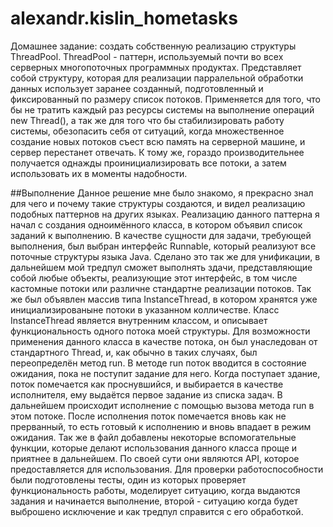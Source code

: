# alexandr.kislin_hometasks
Домашнее задание: создать собственную реализацию структуры ThreadPool.
ThreadPool - паттерн, используемый почти во всех серверных многопоточных программных продуктах. Представляет собой структуру, которая для реализации парралельной обработки данных использует заранее созданный, подготовленный и фиксированный по размеру список потоков.
Применяется для того, что бы не тратить каждый раз ресурсы системы на выполнение операций new Thread(), а так же для того что бы стабилизировать работу системы, обезопасить себя от ситуаций, когда множественное создание новых потоков съест всю память на серверной машине, и сервер перестанет отвечать.
К тому же, гораздо производительнее получается однажды проинициализировать все потоки, а затем использовать их в моменты надобности.

##Выполнение
Данное решение мне было знакомо, я прекрасно знал для чего и почему такие структуры создаются, и видел реализацию подобных паттернов на других языках.
Реализацию данного паттерна я начал с создания одноимённого класса, в котором объявил список заданий к выполнению. В качестве сущности для задачи, требующей выполнения, был выбран интерфейс Runnable, который реализуют все поточные структуры языка Java. Сделано это так же для унификации, в дальнейшем мой тредпул сможет выполнять здачи, представляющие собой любые объекты, реализующие этот интерфейс, в том числе кастомные потоки или различне стандартне реализации потоков.
 Так же был объявлен массив типа InstanceThread, в котором хранятся уже инициализированыне потоки в указанном колличестве. Класс InstanceThread является внутренним классом, и описывает функциональность одного потока моей структуры. Для возможности применения данного класса в качестве потока, он был унаследован от стандартного Thread, и, как обычно в таких случаях, был переопределён метод run.
 В методе run поток вводится в состояние ожидания, пока не поступит задание для него. Когда поступает здание, поток помечается как проснувшийся, и выбирается в качестве исполнителя, ему выдаётся первое задание из списка задач. В дальнейшем происходит исполнение с помощью вызова метода run в этом потоке.
После исполнения поток помечается вновь как не прерванный, то есть готовый к исполнению и вновь впадает в режим ожидания.
 Так же в файл добавлены некоторые вспомогательные функции, которые делают использования данного класса проще и приятнее в дальнейшем. По своей сути они являются API, которое предоставляется для использования.
 Для проверки работоспособности были подготовлены тесты, один из которых проверяет функциональность работы, моделирует ситуацию, когда выдаются задания и начинается выполнение, второй - ситуацию когда будет выброшено исключение и как тредпул справится с его обработкой.
 